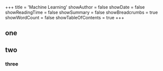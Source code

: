 +++
title = 'Machine Learning'
showAuthor = false
showDate = false
showReadingTime = false
showSummary = false
showBreadcrumbs = true
showWordCount = false
showTableOfContents = true
+++

## one

## two

### three